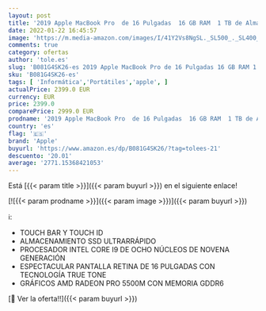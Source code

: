 ```yaml
---
layout: post
title: '2019 Apple MacBook Pro  de 16 Pulgadas  16 GB RAM  1 TB de Almacenamiento  - Gris Espacial'
date: 2022-01-22 16:45:57
image: 'https://m.media-amazon.com/images/I/41Y2Vs8NgSL._SL500_._SL400_.jpg'
comments: true
category: ofertas
author: 'tole.es'
slug: 'B081G4SK26-es 2019 Apple MacBook Pro de 16 Pulgadas 16 GB RAM 1 TB de...'
sku: 'B081G4SK26-es'
tags: [ 'Informática','Portátiles','apple', ]
actualPrice: 2399.0 EUR
currency: EUR
price: 2399.0
comparePrice: 2999.0 EUR
prodname: '2019 Apple MacBook Pro  de 16 Pulgadas  16 GB RAM  1 TB de Almacenamiento  - Gris Espacial'
country: 'es'
flag: '🇪🇸'
brand: 'Apple'
buyurl: 'https://www.amazon.es/dp/B081G4SK26/?tag=tolees-21'
descuento: '20.01'
average: '2771.15368421053'
---
```


Está [{{< param title >}}]({{< param buyurl >}}) en el siguiente enlace!

[![{{< param prodname >}}]({{< param image >}})]({{< param buyurl >}})

ℹ️:

- TOUCH BAR Y TOUCH ID
- ALMACENAMIENTO SSD ULTRARRÁPIDO
- PROCESADOR INTEL CORE I9 DE OCHO NÚCLEOS DE NOVENA GENERACIÓN
- ESPECTACULAR PANTALLA RETINA DE 16 PULGADAS CON TECNOLOGÍA TRUE TONE
- GRÁFICOS AMD RADEON PRO 5500M CON MEMORIA GDDR6

[🛒 Ver la oferta!!]({{< param buyurl >}})
